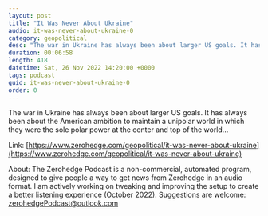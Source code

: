 ```yaml
---
layout: post
title: "It Was Never About Ukraine"
audio: it-was-never-about-ukraine-0
category: geopolitical
desc: "The war in Ukraine has always been about larger US goals. It has always been about the American ambition to maintain a unipolar world in which they were the sole polar power at the center and top of the world..."
duration: 00:06:58
length: 418
datetime: Sat, 26 Nov 2022 14:20:00 +0000
tags: podcast
guid: it-was-never-about-ukraine-0
order: 0
---
```

The war in Ukraine has always been about larger US goals. It has always been about the American ambition to maintain a unipolar world in which they were the sole polar power at the center and top of the world...

Link: [https://www.zerohedge.com/geopolitical/it-was-never-about-ukraine](https://www.zerohedge.com/geopolitical/it-was-never-about-ukraine)

About: The Zerohedge Podcast is a non-commercial, automated program, designed to give people a way to get news from Zerohedge in an audio format.  I am actively working on tweaking and improving the setup to create a better listening experience (October 2022).  Suggestions are welcome: [zerohedgePodcast@outlook.com](mailto:zerohedgePodcast@outlook.com)
